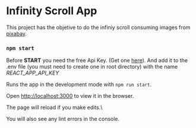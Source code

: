 # Infinity Scroll App

This project has the objetive to do the infiniy scroll consuming images from [pixabay](https://pixabay.com/es/service/about/api/).

### `npm start`

Before **START** you need the free Api Key. (Get one [here](https://pixabay.com/api/docs/)). And add it to the .env file (you must need to create one in root directory) with the name _REACT_APP_API_KEY_

Runs the app in the development mode with `npm run start`.

Open [http://localhost:3000](http://localhost:3000) to view it in the browser.

The page will reload if you make edits.\

You will also see any lint errors in the console.
